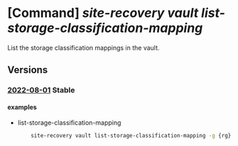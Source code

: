 # [Command] _site-recovery vault list-storage-classification-mapping_

List the storage classification mappings in the vault.

## Versions

### [2022-08-01](/Resources/mgmt-plane/L3N1YnNjcmlwdGlvbnMve30vcmVzb3VyY2Vncm91cHMve30vcHJvdmlkZXJzL21pY3Jvc29mdC5yZWNvdmVyeXNlcnZpY2VzL3ZhdWx0cy97fS9yZXBsaWNhdGlvbnN0b3JhZ2VjbGFzc2lmaWNhdGlvbm1hcHBpbmdz/2022-08-01.xml) **Stable**

<!-- mgmt-plane /subscriptions/{}/resourcegroups/{}/providers/microsoft.recoveryservices/vaults/{}/replicationstorageclassificationmappings 2022-08-01 -->

#### examples

- list-storage-classification-mapping
    ```bash
        site-recovery vault list-storage-classification-mapping -g {rg} --resource-name {vault_name}
    ```
